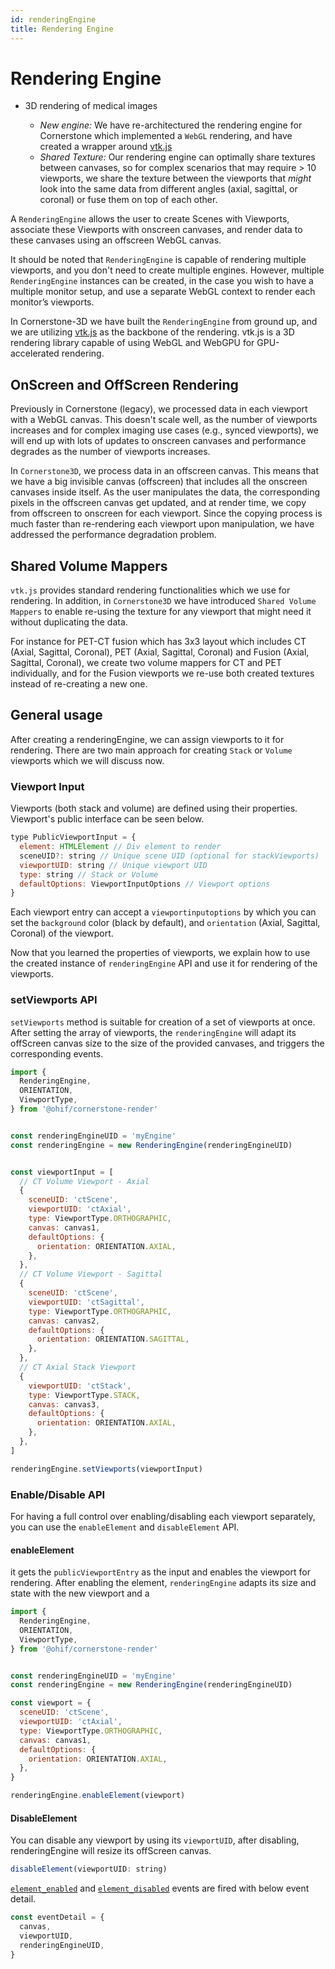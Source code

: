 ```yaml
---
id: renderingEngine
title: Rendering Engine
---
```



# Rendering Engine

- 3D rendering of medical images

  - _New engine:_ We have re-architectured the rendering engine for Cornerstone which implemented a `WebGL` rendering, and have created a wrapper around [vtk.js](https://github.com/kitware/vtk-js)
  - _Shared Texture:_ Our rendering engine can optimally share textures between canvases, so for complex scenarios that may require > 10 viewports, we share the texture between the viewports that _might_ look into the same data from different
    angles (axial, sagittal, or coronal) or fuse them on top of each other.


A `RenderingEngine` allows the user to create Scenes with Viewports, associate these Viewports with onscreen canvases, and render data to these canvases using an offscreen WebGL canvas.

It should be noted that `RenderingEngine` is capable of rendering multiple viewports, and you don't need to
create multiple engines. However, multiple `RenderingEngine` instances can be created, in the case you wish to have a multiple monitor setup, and use a separate WebGL context to render each monitor’s viewports.

In Cornerstone-3D we have built the `RenderingEngine` from ground up, and we are utilizing [vtk.js](https://github.com/kitware/vtk-js) as the backbone of the rendering. vtk.js is a 3D rendering library capable of using WebGL and WebGPU for GPU-accelerated rendering.

## OnScreen and OffScreen Rendering
Previously in Cornerstone (legacy), we processed data in each viewport with a WebGL canvas. This doesn't scale well, as the number of viewports increases
and for complex imaging use cases (e.g., synced viewports), we will end up with lots
of updates to onscreen canvases and performance degrades as the number of viewports increases.

In `Cornerstone3D`, we process data in an offscreen canvas. This means that
we have a big invisible canvas (offscreen) that includes all the onscreen canvases inside itself.
As the user manipulates the data, the corresponding pixels in the offscreen
canvas get updated, and at render time, we copy from offscreen to onscreen for each viewport. Since the copying process is much faster than re-rendering each viewport upon manipulation, we have addressed the performance degradation problem.


## Shared Volume Mappers
`vtk.js` provides standard rendering functionalities which we use for rendering. In addition, in `Cornerstone3D` we have introduced `Shared Volume Mappers` to enable re-using the texture for any viewport that might need it without duplicating the data.

For instance for PET-CT fusion which has 3x3 layout which includes CT (Axial, Sagittal, Coronal), PET (Axial, Sagittal, Coronal) and Fusion (Axial, Sagittal, Coronal), we create two volume mappers for CT and PET individually, and for the Fusion viewports we re-use both created textures instead of re-creating a new one.


## General usage
After creating a renderingEngine, we can assign viewports to it for rendering. There are two main approach for creating `Stack` or `Volume` viewports which we will
discuss now.

### Viewport Input
Viewports (both stack and volume) are defined using their properties.  Viewport's public interface  can be seen below.

```js
type PublicViewportInput = {
  element: HTMLElement // Div element to render
  sceneUID?: string // Unique scene UID (optional for stackViewports)
  viewportUID: string // Unique viewport UID
  type: string // Stack or Volume
  defaultOptions: ViewportInputOptions // Viewport options
}
```

Each viewport entry can accept a `viewportinputoptions` by which you can set the
`background` color (black by default), and `orientation` (Axial, Sagittal,
Coronal) of the viewport.


Now that you learned the properties of viewports, we explain how to use the
created instance of `renderingEngine` API and use it for rendering of the viewports.

### setViewports API
`setViewports` method is suitable for creation of a set of viewports at once.
After setting the array of viewports, the `renderingEngine` will adapt its
offScreen canvas size to the size of the provided canvases, and triggers the corresponding
events.

```js
import {
  RenderingEngine,
  ORIENTATION,
  ViewportType,
} from '@ohif/cornerstone-render'


const renderingEngineUID = 'myEngine'
const renderingEngine = new RenderingEngine(renderingEngineUID)


const viewportInput = [
  // CT Volume Viewport - Axial
  {
    sceneUID: 'ctScene',
    viewportUID: 'ctAxial',
    type: ViewportType.ORTHOGRAPHIC,
    canvas: canvas1,
    defaultOptions: {
      orientation: ORIENTATION.AXIAL,
    },
  },
  // CT Volume Viewport - Sagittal
  {
    sceneUID: 'ctScene',
    viewportUID: 'ctSagittal',
    type: ViewportType.ORTHOGRAPHIC,
    canvas: canvas2,
    defaultOptions: {
      orientation: ORIENTATION.SAGITTAL,
    },
  },
  // CT Axial Stack Viewport
  {
    viewportUID: 'ctStack',
    type: ViewportType.STACK,
    canvas: canvas3,
    defaultOptions: {
      orientation: ORIENTATION.AXIAL,
    },
  },
]

renderingEngine.setViewports(viewportInput)
```

### Enable/Disable API
For having a full control over enabling/disabling each viewport separately, you
can use the `enableElement` and `disableElement` API.


#### enableElement
it gets the `publicViewportEntry` as the input and enables the viewport for rendering.
After enabling the element, `renderingEngine` adapts its size and state with the new viewport
and a

```js
import {
  RenderingEngine,
  ORIENTATION,
  ViewportType,
} from '@ohif/cornerstone-render'


const renderingEngineUID = 'myEngine'
const renderingEngine = new RenderingEngine(renderingEngineUID)

const viewport = {
  sceneUID: 'ctScene',
  viewportUID: 'ctAxial',
  type: ViewportType.ORTHOGRAPHIC,
  canvas: canvas1,
  defaultOptions: {
    orientation: ORIENTATION.AXIAL,
  },
}

renderingEngine.enableElement(viewport)
```



#### DisableElement
You can disable any viewport by using its `viewportUID`, after disabling,
renderingEngine will resize its offScreen canvas.

```js
disableElement(viewportUID: string)
```


[`element_enabled`](/docs/cornerstone-render/enums/Events#element_enabled) and
[`element_disabled`](/docs/cornerstone-render/enums/Events#element_enabled) events are fired
with below event detail.


```js
const eventDetail = {
  canvas,
  viewportUID,
  renderingEngineUID,
}
```
